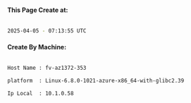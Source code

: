 
   
#### This Page Create at:

```bash

2025-04-05 - 07:13:55 UTC

```

#### Create By Machine:

```bash

Host Name : fv-az1372-353

platform  : Linux-6.8.0-1021-azure-x86_64-with-glibc2.39

Ip Local  : 10.1.0.58

```

